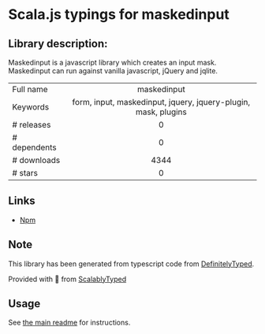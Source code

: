 
# Scala.js typings for maskedinput


## Library description:
Maskedinput is a javascript library which creates an input mask.  Maskedinput can run against vanilla javascript, jQuery and jqlite.

|                    |                 |
| ------------------ | :-------------: |
| Full name          | maskedinput |
| Keywords           | form, input, maskedinput, jquery, jquery-plugin, mask, plugins |
| # releases         | 0 |
| # dependents       | 0 |
| # downloads        | 4344 |
| # stars            | 0 |

## Links
- [Npm](https://www.npmjs.com/package/maskedinput)
    


## Note
This library has been generated from typescript code from [DefinitelyTyped](https://definitelytyped.org).

Provided with :purple_heart: from [ScalablyTyped](https://github.com/oyvindberg/ScalablyTyped)

## Usage
See [the main readme](../../readme.md) for instructions.


